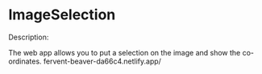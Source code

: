 ﻿# ImageSelection
Description:

 The web app allows you to put a selection on the image and show the co-ordinates.
fervent-beaver-da66c4.netlify.app/ 
